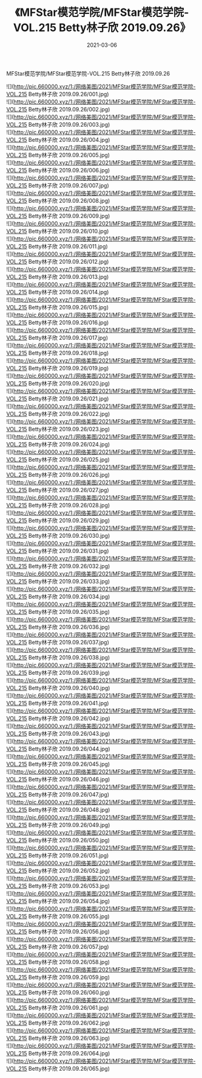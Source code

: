 ﻿---
layout: post
title:  《MFStar模范学院/MFStar模范学院-VOL.215 Betty林子欣 2019.09.26》
date:   2021-03-06
img: http://pic.660000.xyz/1:/网络美图/2021/MFStar模范学院/MFStar模范学院-VOL.215 Betty林子欣 2019.09.26/000.jpg
categories: [美女, 清纯, 唯美]
---

MFStar模范学院/MFStar模范学院-VOL.215 Betty林子欣 2019.09.26

 ![](http://pic.660000.xyz/1:/网络美图/2021/MFStar模范学院/MFStar模范学院-VOL.215 Betty林子欣 2019.09.26/001.jpg) <br>![](http://pic.660000.xyz/1:/网络美图/2021/MFStar模范学院/MFStar模范学院-VOL.215 Betty林子欣 2019.09.26/002.jpg) <br>![](http://pic.660000.xyz/1:/网络美图/2021/MFStar模范学院/MFStar模范学院-VOL.215 Betty林子欣 2019.09.26/003.jpg) <br>![](http://pic.660000.xyz/1:/网络美图/2021/MFStar模范学院/MFStar模范学院-VOL.215 Betty林子欣 2019.09.26/004.jpg) <br>![](http://pic.660000.xyz/1:/网络美图/2021/MFStar模范学院/MFStar模范学院-VOL.215 Betty林子欣 2019.09.26/005.jpg) <br>![](http://pic.660000.xyz/1:/网络美图/2021/MFStar模范学院/MFStar模范学院-VOL.215 Betty林子欣 2019.09.26/006.jpg) <br>![](http://pic.660000.xyz/1:/网络美图/2021/MFStar模范学院/MFStar模范学院-VOL.215 Betty林子欣 2019.09.26/007.jpg) <br>![](http://pic.660000.xyz/1:/网络美图/2021/MFStar模范学院/MFStar模范学院-VOL.215 Betty林子欣 2019.09.26/008.jpg) <br>![](http://pic.660000.xyz/1:/网络美图/2021/MFStar模范学院/MFStar模范学院-VOL.215 Betty林子欣 2019.09.26/009.jpg) <br>![](http://pic.660000.xyz/1:/网络美图/2021/MFStar模范学院/MFStar模范学院-VOL.215 Betty林子欣 2019.09.26/010.jpg) <br>![](http://pic.660000.xyz/1:/网络美图/2021/MFStar模范学院/MFStar模范学院-VOL.215 Betty林子欣 2019.09.26/011.jpg) <br>![](http://pic.660000.xyz/1:/网络美图/2021/MFStar模范学院/MFStar模范学院-VOL.215 Betty林子欣 2019.09.26/012.jpg) <br>![](http://pic.660000.xyz/1:/网络美图/2021/MFStar模范学院/MFStar模范学院-VOL.215 Betty林子欣 2019.09.26/013.jpg) <br>![](http://pic.660000.xyz/1:/网络美图/2021/MFStar模范学院/MFStar模范学院-VOL.215 Betty林子欣 2019.09.26/014.jpg) <br>![](http://pic.660000.xyz/1:/网络美图/2021/MFStar模范学院/MFStar模范学院-VOL.215 Betty林子欣 2019.09.26/015.jpg) <br>![](http://pic.660000.xyz/1:/网络美图/2021/MFStar模范学院/MFStar模范学院-VOL.215 Betty林子欣 2019.09.26/016.jpg) <br>![](http://pic.660000.xyz/1:/网络美图/2021/MFStar模范学院/MFStar模范学院-VOL.215 Betty林子欣 2019.09.26/017.jpg) <br>![](http://pic.660000.xyz/1:/网络美图/2021/MFStar模范学院/MFStar模范学院-VOL.215 Betty林子欣 2019.09.26/018.jpg) <br>![](http://pic.660000.xyz/1:/网络美图/2021/MFStar模范学院/MFStar模范学院-VOL.215 Betty林子欣 2019.09.26/019.jpg) <br>![](http://pic.660000.xyz/1:/网络美图/2021/MFStar模范学院/MFStar模范学院-VOL.215 Betty林子欣 2019.09.26/020.jpg) <br>![](http://pic.660000.xyz/1:/网络美图/2021/MFStar模范学院/MFStar模范学院-VOL.215 Betty林子欣 2019.09.26/021.jpg) <br>![](http://pic.660000.xyz/1:/网络美图/2021/MFStar模范学院/MFStar模范学院-VOL.215 Betty林子欣 2019.09.26/022.jpg) <br>![](http://pic.660000.xyz/1:/网络美图/2021/MFStar模范学院/MFStar模范学院-VOL.215 Betty林子欣 2019.09.26/023.jpg) <br>![](http://pic.660000.xyz/1:/网络美图/2021/MFStar模范学院/MFStar模范学院-VOL.215 Betty林子欣 2019.09.26/024.jpg) <br>![](http://pic.660000.xyz/1:/网络美图/2021/MFStar模范学院/MFStar模范学院-VOL.215 Betty林子欣 2019.09.26/025.jpg) <br>![](http://pic.660000.xyz/1:/网络美图/2021/MFStar模范学院/MFStar模范学院-VOL.215 Betty林子欣 2019.09.26/026.jpg) <br>![](http://pic.660000.xyz/1:/网络美图/2021/MFStar模范学院/MFStar模范学院-VOL.215 Betty林子欣 2019.09.26/027.jpg) <br>![](http://pic.660000.xyz/1:/网络美图/2021/MFStar模范学院/MFStar模范学院-VOL.215 Betty林子欣 2019.09.26/028.jpg) <br>![](http://pic.660000.xyz/1:/网络美图/2021/MFStar模范学院/MFStar模范学院-VOL.215 Betty林子欣 2019.09.26/029.jpg) <br>![](http://pic.660000.xyz/1:/网络美图/2021/MFStar模范学院/MFStar模范学院-VOL.215 Betty林子欣 2019.09.26/030.jpg) <br>![](http://pic.660000.xyz/1:/网络美图/2021/MFStar模范学院/MFStar模范学院-VOL.215 Betty林子欣 2019.09.26/031.jpg) <br>![](http://pic.660000.xyz/1:/网络美图/2021/MFStar模范学院/MFStar模范学院-VOL.215 Betty林子欣 2019.09.26/032.jpg) <br>![](http://pic.660000.xyz/1:/网络美图/2021/MFStar模范学院/MFStar模范学院-VOL.215 Betty林子欣 2019.09.26/033.jpg) <br>![](http://pic.660000.xyz/1:/网络美图/2021/MFStar模范学院/MFStar模范学院-VOL.215 Betty林子欣 2019.09.26/034.jpg) <br>![](http://pic.660000.xyz/1:/网络美图/2021/MFStar模范学院/MFStar模范学院-VOL.215 Betty林子欣 2019.09.26/035.jpg) <br>![](http://pic.660000.xyz/1:/网络美图/2021/MFStar模范学院/MFStar模范学院-VOL.215 Betty林子欣 2019.09.26/036.jpg) <br>![](http://pic.660000.xyz/1:/网络美图/2021/MFStar模范学院/MFStar模范学院-VOL.215 Betty林子欣 2019.09.26/037.jpg) <br>![](http://pic.660000.xyz/1:/网络美图/2021/MFStar模范学院/MFStar模范学院-VOL.215 Betty林子欣 2019.09.26/038.jpg) <br>![](http://pic.660000.xyz/1:/网络美图/2021/MFStar模范学院/MFStar模范学院-VOL.215 Betty林子欣 2019.09.26/039.jpg) <br>![](http://pic.660000.xyz/1:/网络美图/2021/MFStar模范学院/MFStar模范学院-VOL.215 Betty林子欣 2019.09.26/040.jpg) <br>![](http://pic.660000.xyz/1:/网络美图/2021/MFStar模范学院/MFStar模范学院-VOL.215 Betty林子欣 2019.09.26/041.jpg) <br>![](http://pic.660000.xyz/1:/网络美图/2021/MFStar模范学院/MFStar模范学院-VOL.215 Betty林子欣 2019.09.26/042.jpg) <br>![](http://pic.660000.xyz/1:/网络美图/2021/MFStar模范学院/MFStar模范学院-VOL.215 Betty林子欣 2019.09.26/043.jpg) <br>![](http://pic.660000.xyz/1:/网络美图/2021/MFStar模范学院/MFStar模范学院-VOL.215 Betty林子欣 2019.09.26/044.jpg) <br>![](http://pic.660000.xyz/1:/网络美图/2021/MFStar模范学院/MFStar模范学院-VOL.215 Betty林子欣 2019.09.26/045.jpg) <br>![](http://pic.660000.xyz/1:/网络美图/2021/MFStar模范学院/MFStar模范学院-VOL.215 Betty林子欣 2019.09.26/046.jpg) <br>![](http://pic.660000.xyz/1:/网络美图/2021/MFStar模范学院/MFStar模范学院-VOL.215 Betty林子欣 2019.09.26/047.jpg) <br>![](http://pic.660000.xyz/1:/网络美图/2021/MFStar模范学院/MFStar模范学院-VOL.215 Betty林子欣 2019.09.26/048.jpg) <br>![](http://pic.660000.xyz/1:/网络美图/2021/MFStar模范学院/MFStar模范学院-VOL.215 Betty林子欣 2019.09.26/049.jpg) <br>![](http://pic.660000.xyz/1:/网络美图/2021/MFStar模范学院/MFStar模范学院-VOL.215 Betty林子欣 2019.09.26/050.jpg) <br>![](http://pic.660000.xyz/1:/网络美图/2021/MFStar模范学院/MFStar模范学院-VOL.215 Betty林子欣 2019.09.26/051.jpg) <br>![](http://pic.660000.xyz/1:/网络美图/2021/MFStar模范学院/MFStar模范学院-VOL.215 Betty林子欣 2019.09.26/052.jpg) <br>![](http://pic.660000.xyz/1:/网络美图/2021/MFStar模范学院/MFStar模范学院-VOL.215 Betty林子欣 2019.09.26/053.jpg) <br>![](http://pic.660000.xyz/1:/网络美图/2021/MFStar模范学院/MFStar模范学院-VOL.215 Betty林子欣 2019.09.26/054.jpg) <br>![](http://pic.660000.xyz/1:/网络美图/2021/MFStar模范学院/MFStar模范学院-VOL.215 Betty林子欣 2019.09.26/055.jpg) <br>![](http://pic.660000.xyz/1:/网络美图/2021/MFStar模范学院/MFStar模范学院-VOL.215 Betty林子欣 2019.09.26/056.jpg) <br>![](http://pic.660000.xyz/1:/网络美图/2021/MFStar模范学院/MFStar模范学院-VOL.215 Betty林子欣 2019.09.26/057.jpg) <br>![](http://pic.660000.xyz/1:/网络美图/2021/MFStar模范学院/MFStar模范学院-VOL.215 Betty林子欣 2019.09.26/058.jpg) <br>![](http://pic.660000.xyz/1:/网络美图/2021/MFStar模范学院/MFStar模范学院-VOL.215 Betty林子欣 2019.09.26/059.jpg) <br>![](http://pic.660000.xyz/1:/网络美图/2021/MFStar模范学院/MFStar模范学院-VOL.215 Betty林子欣 2019.09.26/060.jpg) <br>![](http://pic.660000.xyz/1:/网络美图/2021/MFStar模范学院/MFStar模范学院-VOL.215 Betty林子欣 2019.09.26/061.jpg) <br>![](http://pic.660000.xyz/1:/网络美图/2021/MFStar模范学院/MFStar模范学院-VOL.215 Betty林子欣 2019.09.26/062.jpg) <br>![](http://pic.660000.xyz/1:/网络美图/2021/MFStar模范学院/MFStar模范学院-VOL.215 Betty林子欣 2019.09.26/063.jpg) <br>![](http://pic.660000.xyz/1:/网络美图/2021/MFStar模范学院/MFStar模范学院-VOL.215 Betty林子欣 2019.09.26/064.jpg) <br>![](http://pic.660000.xyz/1:/网络美图/2021/MFStar模范学院/MFStar模范学院-VOL.215 Betty林子欣 2019.09.26/065.jpg) <br>